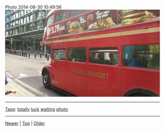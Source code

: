 <!--
title: Photo 2014-08-30 10
date: 2020-06-28T14:51:45.127Z
tags: totally, luck, waiting, photo
-->





Photo 2014-08-30 10:49:56
![](96161630877-0.jpg)

<!--BOTTOM-POST-NAVIGATION-->
---

[Tags](tags.md): [totally](tag-totally.md) [luck](tag-luck.md) [waiting](tag-waiting.md) [photo](tag-photo.md)

---

[Newer](96157400067.md) | [Top](index.md) | [Older](96193030772.md)